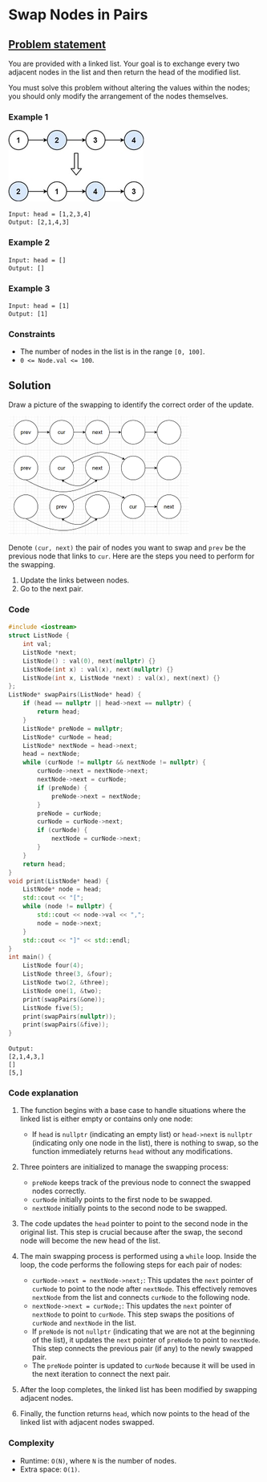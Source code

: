 # Swap Nodes in Pairs

## [Problem statement](https://leetcode.com/problems/swap-nodes-in-pairs/)

You are provided with a linked list. Your goal is to exchange every two adjacent nodes in the list and then return the head of the modified list. 

You must solve this problem without altering the values within the nodes; you should only modify the arrangement of the nodes themselves. 

### Example 1
![The link list and its result in Example 1.](02_LL_24_swap_ex1.jpg)
```text
Input: head = [1,2,3,4]
Output: [2,1,4,3]
```

### Example 2
```text
Input: head = []
Output: []
```
### Example 3
```text
Input: head = [1]
Output: [1]
``` 

### Constraints

* The number of nodes in the list is in the range `[0, 100]`.
* `0 <= Node.val <= 100`.

## Solution

Draw a picture of the swapping to identify the correct order of the update.

![The swapping steps.](02_LL_24_drawing_1.png)

Denote `(cur, next)` the pair of nodes you want to swap and `prev` be the previous node that links to `cur`. Here are the steps you need to perform for the swapping.
1. Update the links between nodes.
2. Go to the next pair. 

### Code
```cpp
#include <iostream>
struct ListNode {
    int val;
    ListNode *next;
    ListNode() : val(0), next(nullptr) {}
    ListNode(int x) : val(x), next(nullptr) {}
    ListNode(int x, ListNode *next) : val(x), next(next) {}
};
ListNode* swapPairs(ListNode* head) {
    if (head == nullptr || head->next == nullptr) {
        return head;
    }
    ListNode* preNode = nullptr;
    ListNode* curNode = head; 
    ListNode* nextNode = head->next;  
    head = nextNode;
    while (curNode != nullptr && nextNode != nullptr) {
        curNode->next = nextNode->next;
        nextNode->next = curNode;
        if (preNode) {
            preNode->next = nextNode;
        }
        preNode = curNode;
        curNode = curNode->next;       
        if (curNode) {
            nextNode = curNode->next;
        }
    }
    return head;
}
void print(ListNode* head) {
    ListNode* node = head;
    std::cout << "[";
    while (node != nullptr) {
        std::cout << node->val << ",";
        node = node->next;
    }
    std::cout << "]" << std::endl;
}
int main() {
    ListNode four(4);
    ListNode three(3, &four);
    ListNode two(2, &three);
    ListNode one(1, &two);    
    print(swapPairs(&one));
    ListNode five(5);
    print(swapPairs(nullptr));
    print(swapPairs(&five));
}
```
```text
Output:
[2,1,4,3,]
[]
[5,]
```

### Code explanation

1. The function begins with a base case to handle situations where the linked list is either empty or contains only one node:
   - If `head` is `nullptr` (indicating an empty list) or `head->next` is `nullptr` (indicating only one node in the list), there is nothing to swap, so the function immediately returns `head` without any modifications.

2. Three pointers are initialized to manage the swapping process:
   - `preNode` keeps track of the previous node to connect the swapped nodes correctly.
   - `curNode` initially points to the first node to be swapped.
   - `nextNode` initially points to the second node to be swapped.

3. The code updates the `head` pointer to point to the second node in the original list. This step is crucial because after the swap, the second node will become the new head of the list.

4. The main swapping process is performed using a `while` loop. Inside the loop, the code performs the following steps for each pair of nodes:
    - `curNode->next = nextNode->next;`: This updates the `next` pointer of `curNode` to point to the node after `nextNode`. This effectively removes `nextNode` from the list and connects `curNode` to the following node.
    - `nextNode->next = curNode;`: This updates the `next` pointer of `nextNode` to point to `curNode`. This step swaps the positions of `curNode` and `nextNode` in the list.
    - If `preNode` is not `nullptr` (indicating that we are not at the beginning of the list), it updates the `next` pointer of `preNode` to point to `nextNode`. This step connects the previous pair (if any) to the newly swapped pair.
    - The `preNode` pointer is updated to `curNode` because it will be used in the next iteration to connect the next pair.

5. After the loop completes, the linked list has been modified by swapping adjacent nodes.

6. Finally, the function returns `head`, which now points to the head of the linked list with adjacent nodes swapped.

### Complexity
* Runtime: `O(N)`, where `N` is the number of nodes.
* Extra space: `O(1)`.


